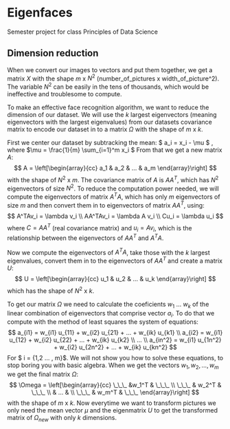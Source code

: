# Eigenfaces
Semester project for class Principles of Data Science

## Dimension reduction
 When we convert our images to vectors and put them together, we get a matrix $X$ with the shape $m$ x $N^2$ (number_of_pictures x width_of_picture^2). The variable $N^2$ can be easily in the tens of thousands, which would be ineffective and troublesome to compute.

 To make an effective face recognition algorithm, we want to reduce the dimension of our dataset. We will use the $k$ largest eigenvectors (meaning eigenvectors with the largest eigenvalues) from our datasets covariance matrix to encode our dataset in to a matrix $\Omega$ with the shape of $m$ x $k$.

 First we center our dataset by subtracking the mean:
 $ a_i =  x_i - \mu $ , where  $\mu = \frac{1}{m} \sum_{i=1}^m x_i $
 From that we get a new matrix $A$: 
 $$ 
 A = \left[\begin{array}{cc}
     a_1 & a_2 & ... & a_m
     \end{array}\right]
 $$
 with the shape of $N^2$ x $m$. The covariance matrix of $A$ is $AA^T$, which has $N^2$ eigenvectors of size $N^2$. To reduce the computation power needed, we will compute the eigenvectors of matrix $A^TA$, which has only $m$ eigenvectors of size $m$ and then convert them in to  eigenvectors of matrix $AA^T$, using:
 $$ 
 A^TAv_i = \lambda v_i \\
 AA^TAv_i = \lambda A v_i \\
 Cu_i = \lambda u_i
 $$
 where $C = AA^T$ (real covariance matrix) and $u_i = Av_i$, which is the relationship between the eigenvectors of $AA^T$ and $A^TA$.

 Now we compute the eigenvectors of $A^TA$, take those with the $k$ largest eigenvalues, convert them in to the eigenvectors of $AA^T$ and create a matrix $U$:
 $$
 U = \left[\begin{array}{cc}
    u_1 & u_2 & ... & u_k
 \end{array}\right]
 $$
 which has the shape of $N^2$ x $k$.

 To get our matrix $\Omega$ we need to calculate the coeficients $w_1$ ... $w_k$ of the linear combination of eigenvectors that comprise vector $a_i$. To do that we compute with the method of least squares the system of equations:
 $$
 a_{i1} = w_{i1} u_{11} + w_{i2} u_{21} + ... + w_{ik} u_{k1} \\
 a_{i2} = w_{i1} u_{12} + w_{i2} u_{22} + ... + w_{ik} u_{k2} \\
 ... \\
 a_{in^2} = w_{i1} u_{1n^2} + w_{i2} u_{2n^2} + ... + w_{ik} u_{kn^2}
 $$
 For $ i = {1,2 ... , m}$. We will not show you how to solve these equations, to stop boring you with basic algebra. When we get the vectors $w_1, w_2, ... , w_m$ we get the final matrix $\Omega$:
 $$
\Omega =
\left[\begin{array}{cc}
\_\_\_ &w_1^T & \_\_\_ \\
\_\_\_ & w_2^T & \_\_\_ \\
 & ... & \\
\_\_\_ & w_m^T & \_\_\_
\end{array}\right]
 $$
 with the shape of $m$ x $k$. Now everytime we want to transform pictures we only need the mean vector $\mu$ and the eigenmatrix $U$ to get the transformed matrix of $\Omega_{new}$ with only $k$ dimensions.